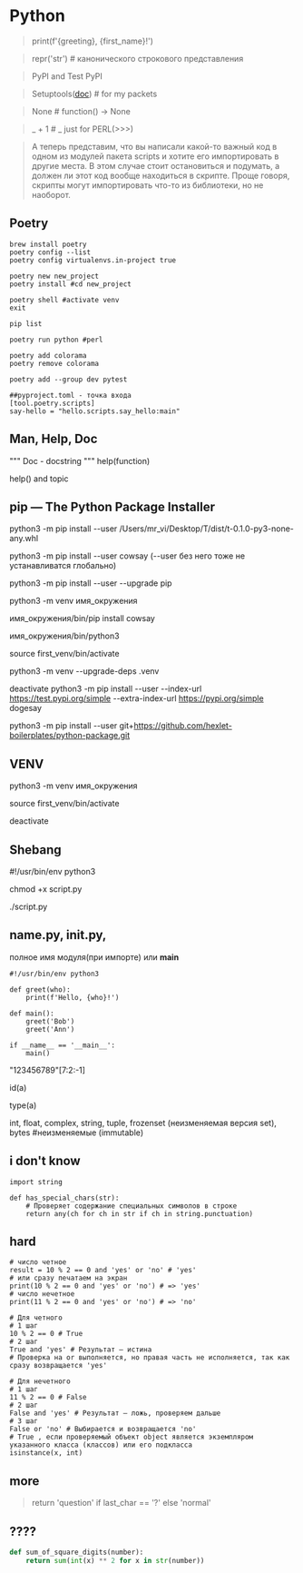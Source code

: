 Python
====

> print(f'{greeting}, {first_name}!')

> repr('str') # канонического строкового представления

> PyPI and Test PyPI

> Setuptools([doc](https://setuptools.pypa.io/en/latest/)) # for my packets

> None # function() -> None

>_ + 1 # _ just for PERL(>>>)

> А теперь представим, что вы написали какой-то важный код в одном из модулей пакета scripts и хотите его импортировать в другие места. В этом случае стоит остановиться и подумать, а должен ли этот код вообще находиться в скрипте. Проще говоря, скрипты могут импортировать что-то из библиотеки, но не наоборот.

Poetry
-----
```
brew install poetry
poetry config --list
poetry config virtualenvs.in-project true

poetry new new_project
poetry install #cd new_project

poetry shell #activate venv
exit

pip list

poetry run python #perl

poetry add colorama
poetry remove colorama

poetry add --group dev pytest

##pyproject.toml - точка входа
[tool.poetry.scripts]
say-hello = "hello.scripts.say_hello:main"
```

Man, Help, Doc 
-----------------------------------


""" Doc - docstring """
help(function)

help() and topic

pip — The Python Package Installer
--------------------

python3 -m pip install --user /Users/mr_vi/Desktop/T/dist/t-0.1.0-py3-none-any.whl 

python3 -m pip install --user cowsay (--user без него тоже не устанавливатся глобально)

python3 -m pip install --user --upgrade pip

python3 -m venv имя_окружения

имя_окружения/bin/pip install cowsay

имя_окружения/bin/python3

source first_venv/bin/activate

python3 -m venv --upgrade-deps .venv

deactivate
python3 -m pip install --user --index-url https://test.pypi.org/simple --extra-index-url https://pypi.org/simple dogesay

python3 -m pip install --user git+https://github.com/hexlet-boilerplates/python-package.git

VENV
----

python3 -m venv имя_окружения

source first_venv/bin/activate

deactivate

Shebang
-------

#!/usr/bin/env python3

chmod +x script.py

./script.py

__name__.py, __init__.py,
-------- 
полное имя модуля(при импорте) или __main__
```
#!/usr/bin/env python3

def greet(who):
    print(f'Hello, {who}!')

def main():
    greet('Bob')
    greet('Ann')

if __name__ == '__main__':
    main()
```

"123456789"[7:2:-1]

id(a)

type(a)

int, float, complex, string, tuple, frozenset (неизменяемая версия set), bytes #неизменяемые (immutable)

## i don't know
```
import string

def has_special_chars(str):
    # Проверяет содержание специальных символов в строке
    return any(ch for ch in str if ch in string.punctuation)
```

## hard 
```
# число четное
result = 10 % 2 == 0 and 'yes' or 'no' # 'yes'
# или сразу печатаем на экран
print(10 % 2 == 0 and 'yes' or 'no') # => 'yes'
# число нечетное
print(11 % 2 == 0 and 'yes' or 'no') # => 'no'

# Для четного
# 1 шаг
10 % 2 == 0 # True
# 2 шаг
True and 'yes' # Результат — истина
# Проверка на or выполняется, но правая часть не исполняется, так как 
сразу возвращается 'yes'

# Для нечетного
# 1 шаг
11 % 2 == 0 # False
# 2 шаг
False and 'yes' # Результат — ложь, проверяем дальше
# 3 шаг
False or 'no' # Выбирается и возвращается 'no'
# True , если проверяемый объект object является экземпляром указанного класса (классов) или его подкласса
isinstance(x, int)
```

## more
> return 'question' if last_char == '?' else 'normal'

## ????
```python
def sum_of_square_digits(number):
    return sum(int(x) ** 2 for x in str(number))

```
